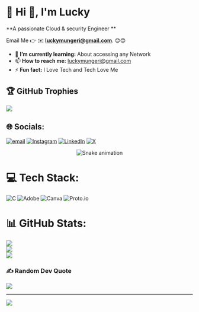 # 💫 Hi 👋, I'm Lucky
**A passionate Cloud & security Engineer **

Email Me 👉 ✉️ **luckymungeri@gmail.com**. 😊😊

- 🌱 **I’m currently learning:** About accessing any Network
- 📫 **How to reach me:** luckymungeri@gmail.com
- ⚡ **Fun fact:** I Love Tech and Tech Love Me

## 🏆 GitHub Trophies
![](https://github-profile-trophy.vercel.app/?username=alamimran613&theme=radical&no-frame=false&no-bg=false&margin-w=4)


## 🌐 Socials:
[![email](https://img.shields.io/badge/Email-D14836?logo=gmail&logoColor=white)](mailto:LUCKYMUNGERI@GMAIL.COM) [![Instagram](https://img.shields.io/badge/Instagram-%23E4405F.svg?logo=Instagram&logoColor=white)](https://instagram.com/k9.lucky) [![LinkedIn](https://img.shields.io/badge/LinkedIn-%230077B5.svg?logo=linkedin&logoColor=white)](https://linkedin.com/in/lucky-mungeri-a402b6360) [![X](https://img.shields.io/badge/X-black.svg?logo=X&logoColor=white)](https://x.com/luckymungeri) 
<!-- Snake Game Repo View -->

<div align="center">
  <img src="https://profile-readme-generator.com/assets/snake.svg" alt="Snake animation" />
</div>

# 💻 Tech Stack:
![C](https://img.shields.io/badge/c-%2300599C.svg?style=for-the-badge&logo=c&logoColor=white) ![Adobe](https://img.shields.io/badge/adobe-%23FF0000.svg?style=for-the-badge&logo=adobe&logoColor=white) ![Canva](https://img.shields.io/badge/Canva-%2300C4CC.svg?style=for-the-badge&logo=Canva&logoColor=white) ![Proto.io](https://img.shields.io/badge/Proto.io-161637?style=for-the-badge&logo=proto.io&logoColor=00e5ff)
# 📊 GitHub Stats:
![](https://github-readme-stats.vercel.app/api?username=k9-Lucky&theme=dark&hide_border=false&include_all_commits=false&count_private=false)<br/>
![](https://nirzak-streak-stats.vercel.app/?user=k9-Lucky&theme=dark&hide_border=false)<br/>
![](https://github-readme-stats.vercel.app/api/top-langs/?username=k9-Lucky&theme=dark&hide_border=false&include_all_commits=false&count_private=false&layout=compact)

### ✍️ Random Dev Quote
![](https://quotes-github-readme.vercel.app/api?type=horizontal&theme=radical)

---
[![](https://visitcount.itsvg.in/api?id=k9-Lucky&icon=0&color=0)](https://visitcount.itsvg.in)

<!-- Proudly created with GPRM ( https://gprm.itsvg.in ) -->
